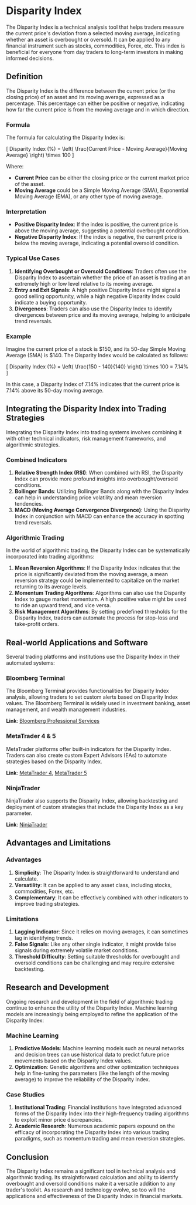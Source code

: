 # Disparity Index

The Disparity Index is a technical analysis tool that helps traders measure the current price's deviation from a selected moving average, indicating whether an asset is overbought or oversold. It can be applied to any financial instrument such as stocks, commodities, Forex, etc. This index is beneficial for everyone from day traders to long-term investors in making informed decisions.

## Definition

The Disparity Index is the difference between the current price (or the closing price) of an asset and its moving average, expressed as a percentage. This percentage can either be positive or negative, indicating how far the current price is from the moving average and in which direction.

### Formula

The formula for calculating the Disparity Index is:

\[ 
Disparity Index (\%) = \left( \frac{Current Price - Moving Average}{Moving Average} \right) \times 100 
\]

Where:
- **Current Price** can be either the closing price or the current market price of the asset.
- **Moving Average** could be a Simple Moving Average (SMA), Exponential Moving Average (EMA), or any other type of moving average.

### Interpretation

- **Positive Disparity Index**: If the index is positive, the current price is above the moving average, suggesting a potential overbought condition.
- **Negative Disparity Index**: If the index is negative, the current price is below the moving average, indicating a potential oversold condition.

### Typical Use Cases

1. **Identifying Overbought or Oversold Conditions**: Traders often use the Disparity Index to ascertain whether the price of an asset is trading at an extremely high or low level relative to its moving average.
2. **Entry and Exit Signals**: A high positive Disparity Index might signal a good selling opportunity, while a high negative Disparity Index could indicate a buying opportunity.
3. **Divergences**: Traders can also use the Disparity Index to identify divergences between price and its moving average, helping to anticipate trend reversals.

### Example

Imagine the current price of a stock is $150, and its 50-day Simple Moving Average (SMA) is $140. The Disparity Index would be calculated as follows:

\[ 
Disparity Index (\%) = \left( \frac{150 - 140}{140} \right) \times 100 = 7.14\%
\]

In this case, a Disparity Index of 7.14% indicates that the current price is 7.14% above its 50-day moving average.

## Integrating the Disparity Index into Trading Strategies

Integrating the Disparity Index into trading systems involves combining it with other technical indicators, risk management frameworks, and algorithmic strategies.

### Combined Indicators

1. **Relative Strength Index (RSI)**: When combined with RSI, the Disparity Index can provide more profound insights into overbought/oversold conditions.
2. **Bollinger Bands**: Utilizing Bollinger Bands along with the Disparity Index can help in understanding price volatility and mean reversion tendencies.
3. **MACD (Moving Average Convergence Divergence)**: Using the Disparity Index in conjunction with MACD can enhance the accuracy in spotting trend reversals.

### Algorithmic Trading

In the world of algorithmic trading, the Disparity Index can be systematically incorporated into trading algorithms:

1. **Mean Reversion Algorithms**: If the Disparity Index indicates that the price is significantly deviated from the moving average, a mean reversion strategy could be implemented to capitalize on the market returning to its average levels.
2. **Momentum Trading Algorithms**: Algorithms can also use the Disparity Index to gauge market momentum. A high positive value might be used to ride an upward trend, and vice versa.
3. **Risk Management Algorithms**: By setting predefined thresholds for the Disparity Index, traders can automate the process for stop-loss and take-profit orders.

## Real-world Applications and Software

Several trading platforms and institutions use the Disparity Index in their automated systems:

### Bloomberg Terminal

The Bloomberg Terminal provides functionalities for Disparity Index analysis, allowing traders to set custom alerts based on Disparity Index values. The Bloomberg Terminal is widely used in investment banking, asset management, and wealth management industries.

**Link**: [Bloomberg Professional Services](https://www.bloomberg.com/professional/solution/bloomberg-terminal/)

### MetaTrader 4 & 5

MetaTrader platforms offer built-in indicators for the Disparity Index. Traders can also create custom Expert Advisors (EAs) to automate strategies based on the Disparity Index.

**Link**: [MetaTrader 4](https://www.metatrader4.com), [MetaTrader 5](https://www.metatrader5.com)

### NinjaTrader

NinjaTrader also supports the Disparity Index, allowing backtesting and deployment of custom strategies that include the Disparity Index as a key parameter.

**Link**: [NinjaTrader](https://ninjatrader.com)

## Advantages and Limitations

### Advantages

1. **Simplicity**: The Disparity Index is straightforward to understand and calculate.
2. **Versatility**: It can be applied to any asset class, including stocks, commodities, Forex, etc.
3. **Complementary**: It can be effectively combined with other indicators to improve trading strategies.

### Limitations

1. **Lagging Indicator**: Since it relies on moving averages, it can sometimes lag in identifying trends.
2. **False Signals**: Like any other single indicator, it might provide false signals during extremely volatile market conditions.
3. **Threshold Difficulty**: Setting suitable thresholds for overbought and oversold conditions can be challenging and may require extensive backtesting.

## Research and Development

Ongoing research and development in the field of algorithmic trading continue to enhance the utility of the Disparity Index. Machine learning models are increasingly being employed to refine the application of the Disparity Index:

### Machine Learning

1. **Predictive Models**: Machine learning models such as neural networks and decision trees can use historical data to predict future price movements based on the Disparity Index values.
2. **Optimization**: Genetic algorithms and other optimization techniques help in fine-tuning the parameters (like the length of the moving average) to improve the reliability of the Disparity Index.

### Case Studies

1. **Institutional Trading**: Financial institutions have integrated advanced forms of the Disparity Index into their high-frequency trading algorithms to exploit minor price discrepancies.
2. **Academic Research**: Numerous academic papers expound on the efficacy of incorporating the Disparity Index into various trading paradigms, such as momentum trading and mean reversion strategies.

## Conclusion

The Disparity Index remains a significant tool in technical analysis and algorithmic trading. Its straightforward calculation and ability to identify overbought and oversold conditions make it a versatile addition to any trader's toolkit. As research and technology evolve, so too will the applications and effectiveness of the Disparity Index in financial markets.

